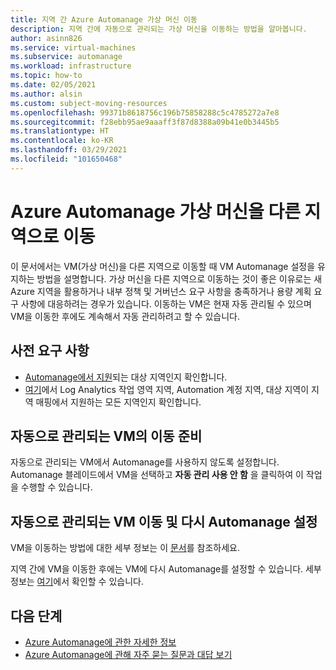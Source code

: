 ```yaml
---
title: 지역 간 Azure Automanage 가상 머신 이동
description: 지역 간에 자동으로 관리되는 가상 머신을 이동하는 방법을 알아봅니다.
author: asinn826
ms.service: virtual-machines
ms.subservice: automanage
ms.workload: infrastructure
ms.topic: how-to
ms.date: 02/05/2021
ms.author: alsin
ms.custom: subject-moving-resources
ms.openlocfilehash: 99371b8618756c196b75858288c5c4785272a7e8
ms.sourcegitcommit: f28ebb95ae9aaaff3f87d8388a09b41e0b3445b5
ms.translationtype: HT
ms.contentlocale: ko-KR
ms.lasthandoff: 03/29/2021
ms.locfileid: "101650468"
---
```

# <a name="move-an-azure-automanage-virtual-machine-to-a-different-region"></a>Azure Automanage 가상 머신을 다른 지역으로 이동
이 문서에서는 VM(가상 머신)을 다른 지역으로 이동할 때 VM Automanage 설정을 유지하는 방법을 설명합니다. 가상 머신을 다른 지역으로 이동하는 것이 좋은 이유로는 새 Azure 지역을 활용하거나 내부 정책 및 거버넌스 요구 사항을 충족하거나 용량 계획 요구 사항에 대응하려는 경우가 있습니다. 이동하는 VM은 현재 자동 관리될 수 있으며 VM을 이동한 후에도 계속해서 자동 관리하려고 할 수 있습니다.

## <a name="prerequisites"></a>사전 요구 사항
* [Automanage에서 지원](./automanage-virtual-machines.md#prerequisites)되는 대상 지역인지 확인합니다.
* [여기](../automation/how-to/region-mappings.md)에서 Log Analytics 작업 영역 지역, Automation 계정 지역, 대상 지역이 지역 매핑에서 지원하는 모든 지역인지 확인합니다.

## <a name="prepare-your-automanaged-vms-for-moving"></a>자동으로 관리되는 VM의 이동 준비
자동으로 관리되는 VM에서 Automanage를 사용하지 않도록 설정합니다. Automanage 블레이드에서 VM을 선택하고 **자동 관리 사용 안 함** 을 클릭하여 이 작업을 수행할 수 있습니다.

## <a name="move-your-automanaged-vms-and-re-enable-automanage"></a>자동으로 관리되는 VM 이동 및 다시 Automanage 설정
VM을 이동하는 방법에 대한 세부 정보는 이 [문서](../resource-mover/tutorial-move-region-virtual-machines.md)를 참조하세요.

지역 간에 VM을 이동한 후에는 VM에 다시 Automanage를 설정할 수 있습니다. 세부 정보는 [여기](./automanage-virtual-machines.md#enabling-automanage-for-vms-in-azure-portal)에서 확인할 수 있습니다.

## <a name="next-steps"></a>다음 단계
* [Azure Automanage에 관한 자세한 정보](./automanage-virtual-machines.md)
* [Azure Automanage에 관해 자주 묻는 질문과 대답 보기](./faq.md)